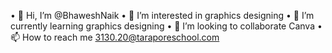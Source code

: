 • 👋 Hi, I’m @BhaweshNaik
• 👀 I’m interested in graphics designing 
• 🌱 I’m currently learning graphics designing 
• 💞️ I’m looking to collaborate Canva
• 📫 How to reach me 3130.20@taraporeschool.com 
<!---
BhaweshNaik/BhaweshNaik is a ✨ special ✨ repository because its `README.md` (this file) appears on your GitHub profile.
You can click the Preview link to take a look at your changes.
--->
